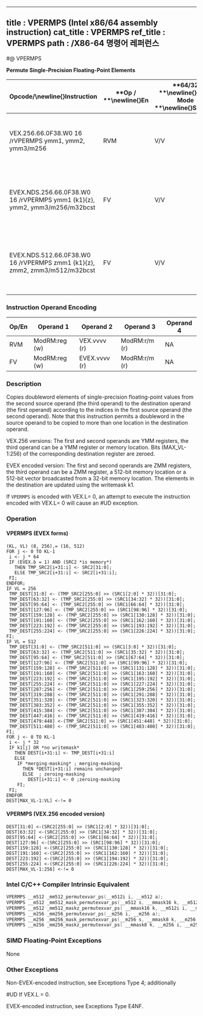 ----------------------------
title : VPERMPS (Intel x86/64 assembly instruction)
cat_title : VPERMPS
ref_title : VPERMPS
path : /X86-64 명령어 레퍼런스
----------------------------
#@ VPERMPS

**Permute Single-Precision Floating-Point Elements**

|**Opcode/**\newline{}**Instruction**|**Op / **\newline{}**En**|**64/32 **\newline{}**bit Mode **\newline{}**Support**|**CPUID **\newline{}**Feature **\newline{}**Flag**|**Description**|
|------------------------------------|-------------------------|------------------------------------------------------|--------------------------------------------------|---------------|
|VEX.256.66.0F38.W0 16 /rVPERMPS ymm1, ymm2, ymm3/m256|RVM|V/V|AVX2|Permute single-precision floating-point elements in ymm3/m256 using indices in ymm2 and store the result in ymm1.|
|EVEX.NDS.256.66.0F38.W0 16 /rVPERMPS ymm1 {k1}{z}, ymm2, ymm3/m256/m32bcst|FV|V/V|AVX512VLAVX512F|Permute single-precision floating-point elements in ymm3/m256/m32bcst using indexes in ymm2 and store the result in ymm1 subject to write mask k1.|
|EVEX.NDS.512.66.0F38.W0 16 /rVPERMPS zmm1 {k1}{z}, zmm2, zmm3/m512/m32bcst|FV|V/V|AVX512F|Permute single-precision floating-point values in zmm3/m512/m32bcst using indices in zmm2 and store the result in zmm1 subject to write mask k1.|
### Instruction Operand Encoding


|Op/En|Operand 1|Operand 2|Operand 3|Operand 4|
|-----|---------|---------|---------|---------|
|RVM|ModRM:reg (w)|VEX.vvvv (r)|ModRM:r/m (r)|NA|
|FV|ModRM:reg (w)|EVEX.vvvv (r)|ModRM:r/m (r)|NA|
### Description


Copies doubleword elements of single-precision floating-point values from the second source operand (the third operand) to the destination operand (the first operand) according to the indices in the first source operand (the second operand). Note that this instruction permits a doubleword in the source operand to be copied to more than one location in the destination operand.

VEX.256 versions: The first and second operands are YMM registers, the third operand can be a YMM register or memory location. Bits (MAX_VL-1:256) of the corresponding destination register are zeroed.

EVEX encoded version: The first and second operands are ZMM registers, the third operand can be a ZMM register, a 512-bit memory location or a 512-bit vector broadcasted from a 32-bit memory location. The elements in the destination are updated using the writemask k1.

If `VPERMPS` is encoded with VEX.L= 0, an attempt to execute the instruction encoded with VEX.L= 0 will cause an #UD exception.


### Operation
#### VPERMPS (EVEX forms)
```info-verb
(KL, VL) (8, 256),= (16, 512)
FOR j <-  0 TO KL-1
 i <-  j * 64
 IF (EVEX.b = 1) AND (SRC2 *is memory*)
   THEN TMP_SRC2[i+31:i] <-  SRC2[31:0];
   ELSE TMP_SRC2[i+31:i] <-  SRC2[i+31:i];
 FI;
ENDFOR;
IF VL = 256
 TMP_DEST[31:0] <-  (TMP_SRC2[255:0] >> (SRC1[2:0] * 32))[31:0];
 TMP_DEST[63:32]  <- (TMP_SRC2[255:0] >> (SRC1[34:32] * 32))[31:0];
 TMP_DEST[95:64] <-  (TMP_SRC2[255:0] >> (SRC1[66:64] * 32))[31:0];
 TMP_DEST[127:96] <-  (TMP_SRC2[255:0] >> (SRC1[98:96] * 32))[31:0];
 TMP_DEST[159:128] <-  (TMP_SRC2[255:0] >> (SRC1[130:128] * 32))[31:0];
 TMP_DEST[191:160]  <- (TMP_SRC2[255:0] >> (SRC1[162:160] * 32))[31:0];
 TMP_DEST[223:192]  <- (TMP_SRC2[255:0] >> (SRC1[193:192] * 32))[31:0];
 TMP_DEST[255:224] <-  (TMP_SRC2[255:0] >> (SRC1[226:224] * 32))[31:0];
FI;
IF VL = 512
 TMP_DEST[31:0]  <- (TMP_SRC2[511:0] >> (SRC1[3:0] * 32))[31:0];
 TMP_DEST[63:32]  <- (TMP_SRC2[511:0] >> (SRC1[35:32] * 32))[31:0];
 TMP_DEST[95:64] <-  (TMP_SRC2[511:0] >> (SRC1[67:64] * 32))[31:0];
 TMP_DEST[127:96] <-  (TMP_SRC2[511:0] >> (SRC1[99:96] * 32))[31:0];
 TMP_DEST[159:128] <-  (TMP_SRC2[511:0] >> (SRC1[131:128] * 32))[31:0];
 TMP_DEST[191:160] <-  (TMP_SRC2[511:0] >> (SRC1[163:160] * 32))[31:0];
 TMP_DEST[223:192]  <- (TMP_SRC2[511:0] >> (SRC1[195:192] * 32))[31:0];
 TMP_DEST[255:224]  <- (TMP_SRC2[511:0] >> (SRC1[227:224] * 32))[31:0];
 TMP_DEST[287:256] <-  (TMP_SRC2[511:0] >> (SRC1[259:256] * 32))[31:0];
 TMP_DEST[319:288]  <- (TMP_SRC2[511:0] >> (SRC1[291:288] * 32))[31:0];
 TMP_DEST[351:320]  <- (TMP_SRC2[511:0] >> (SRC1[323:320] * 32))[31:0];
 TMP_DEST[383:352] <-  (TMP_SRC2[511:0] >> (SRC1[355:352] * 32))[31:0];
 TMP_DEST[415:384]  <- (TMP_SRC2[511:0] >> (SRC1[387:384] * 32))[31:0];
 TMP_DEST[447:416] <-  (TMP_SRC2[511:0] >> (SRC1[419:416] * 32))[31:0];
 TMP_DEST[479:448]  <-(TMP_SRC2[511:0] >> (SRC1[451:448] * 32))[31:0];
 TMP_DEST[511:480]  <- (TMP_SRC2[511:0] >> (SRC1[483:480] * 32))[31:0];
FI;
FOR j <-  0 TO KL-1
 i <-  j * 32
 IF k1[j] OR *no writemask*
   THEN DEST[i+31:i]  <- TMP_DEST[i+31:i]
   ELSE 
    IF *merging-masking* ; merging-masking
      THEN *DEST[i+31:i] remains unchanged*
      ELSE  ; zeroing-masking
        DEST[i+31:i]  <- 0 ;zeroing-masking
    FI;
 FI;
ENDFOR
DEST[MAX_VL-1:VL]  <- != 0
```
#### VPERMPS (VEX.256 encoded version)
```info-verb
DEST[31:0]  <-(SRC2[255:0] >> (SRC1[2:0] * 32))[31:0];
DEST[63:32]  <-(SRC2[255:0] >> (SRC1[34:32] * 32))[31:0];
DEST[95:64] <- (SRC2[255:0] >> (SRC1[66:64] * 32))[31:0];
DEST[127:96]  <-(SRC2[255:0] >> (SRC1[98:96] * 32))[31:0];
DEST[159:128]  <-(SRC2[255:0] >> (SRC1[130:128] * 32))[31:0];
DEST[191:160] <- (SRC2[255:0] >> (SRC1[162:160] * 32))[31:0];
DEST[223:192]  <-(SRC2[255:0] >> (SRC1[194:192] * 32))[31:0];
DEST[255:224]  <-(SRC2[255:0] >> (SRC1[226:224] * 32))[31:0];
DEST[MAX_VL-1:256]  <- != 0
```

### Intel C/C++ Compiler Intrinsic Equivalent

```cpp
VPERMPS __m512 _mm512_permutexvar_ps(__m512i i, __m512 a);
VPERMPS __m512 _mm512_mask_permutexvar_ps(__m512 s, __mmask16 k, __m512i i, __m512 a);
VPERMPS __m512 _mm512_maskz_permutexvar_ps( __mmask16 k, __m512i i, __m512 a);
VPERMPS __m256 _mm256_permutexvar_ps(__m256 i, __m256 a);
VPERMPS __m256 _mm256_mask_permutexvar_ps(__m256 s, __mmask8 k, __m256 i, __m256 a);
VPERMPS __m256 _mm256_maskz_permutexvar_ps( __mmask8 k, __m256 i, __m256 a);
```
### SIMD Floating-Point Exceptions


None

### Other Exceptions


Non-EVEX-encoded instruction, see Exceptions Type 4; additionally

#UD If VEX.L = 0.

EVEX-encoded instruction, see Exceptions Type E4NF.

